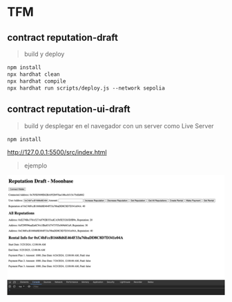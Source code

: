 # TFM

## contract reputation-draft
> build y deploy
```
npm install
npx hardhat clean
npx hardhat compile
npx hardhat run scripts/deploy.js --network sepolia
```

## contract reputation-ui-draft
> build y desplegar en el navegador con un server como Live Server
```
npm install

```
http://127.0.0.1:5500/src/index.html

> ejemplo

![Draft UI](/images/picture.jpg)
